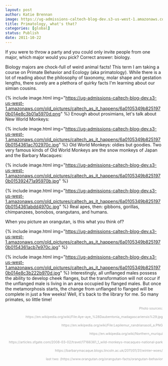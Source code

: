 ```yaml
---
layout: post
author: Katie Brennan
image: https://ug-admissions-caltech-blog-dev.s3-us-west-1.amazonaws.com/old_pictures/caltech_as_it_happens/6a0105349b8251970b0154361aa1ef970c.jpg
title: Primatology, what's that? 
categories: [global]
status: Publish
date: 2011-10-22
---
```


If you were to throw a party and you could only invite people from one major, which major would you pick? Correct answer: biology.

Biology majors are chock-full of weird animal facts! This term I am taking a course on Primate Behavior and Ecology (aka primatology). While there is a lot of reading about the philosophy of taxonomy, molar shape and gestation lengths, there surely are a plethora of quirky facts I'm learning about our simian cousins.


{% include image.html img="https://ug-admissions-caltech-blog-dev.s3-us-west-1.amazonaws.com/old_pictures/caltech_as_it_happens/6a0105349b8251970b014e8c3b01a5970d.png" %}
Enough about prosimians, let's talk about New World Monkeys:


{% include image.html img="https://ug-admissions-caltech-blog-dev.s3-us-west-1.amazonaws.com/old_pictures/caltech_as_it_happens/6a0105349b8251970b0154361ac702970c.jpg" %}
Old World Monkeys: oldies but goodies. Two very famous kinds of Old World Monkeys are the snow monkeys of Japan and the Barbary Macaques:


{% include image.html img="https://ug-admissions-caltech-blog-dev.s3-us-west-1.amazonaws.com/old_pictures/caltech_as_it_happens/6a0105349b8251970b015392471a95970b.jpg" %}


{% include image.html img="https://ug-admissions-caltech-blog-dev.s3-us-west-1.amazonaws.com/old_pictures/caltech_as_it_happens/6a0105349b8251970b0154361abdd4970c.jpg" %}
Real apes, then: gibbons, gorillas, chimpanzees, bonobos, orangutans, and humans.

When you picture an orangutan, is this what you think of?


{% include image.html img="https://ug-admissions-caltech-blog-dev.s3-us-west-1.amazonaws.com/old_pictures/caltech_as_it_happens/6a0105349b8251970b0154361acb7e970c.jpg" %}

{% include image.html img="https://ug-admissions-caltech-blog-dev.s3-us-west-1.amazonaws.com/old_pictures/caltech_as_it_happens/6a0105349b8251970b014e8c3b222b970d.jpg" %}
Interestingly, all unflanged males possess the ability to develop cheek flanges, but the transformation will not occur if the unflanged male is living in an area occupied by flanged males. But once the metamorphosis starts, the change from unflanged to flanged will be complete in just a few weeks!
Well, it's back to the library for me. So many primates, so little time!
<p style="text-align: right;"><span style="font-size: 8pt; color: #a2a2a2;">Photo sources:
<p style="text-align: right;"><span style="font-size: 8pt; color: #a2a2a2;">https://en.wikipedia.org/wiki/File:Aye-aye_%28Daubentonia_madagascariensis%29.jpg
<p style="text-align: right;"><span style="font-size: 8pt; color: #a2a2a2;">https://en.wikipedia.org/wiki/File:Lepilemur_randrianasoli_a.PNG
<p style="text-align: right;"><span style="font-size: 8pt; color: #a2a2a2;">https://en.wikipedia.org/wiki/Northern_muriqui
<p style="text-align: right;"><span style="font-size: 8pt; color: #a2a2a2;">https://articles.sfgate.com/2008-03-02/travel/17166361_1_wild-monkeys-macaques-national-park
<p style="text-align: right;"><span style="font-size: 8pt; color: #a2a2a2;">https://barbarymacaque.blogs.lincoln.ac.uk/2011/01/31/winter-woes/
<p style="text-align: right;"><span style="font-size: 8pt; color: #a2a2a2;">last two: (https://www.orangutan.org/orangutan-facts/orangutan-behavior
